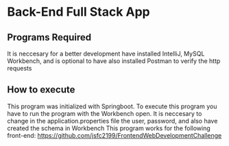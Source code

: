 # Back-End Full Stack App

## Programs Required
It is neccesary for a better development have installed IntelliJ, MySQL Workbench, and is optional to have also installed Postman to verify the http requests

## How to execute
This program was initialized with Springboot. To execute this program you have to run the program with the Workbench open.
It is neccesary to change in the application.properties file the user, password, and also have created the schema in Workbench
This program works for the following front-end: https://github.com/jsfc2199/FrontendWebDevelopmentChallenge



	
